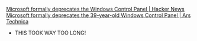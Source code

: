 
[Microsoft formally deprecates the Windows Control Panel | Hacker News](https://news.ycombinator.com/item?id=41331851)
[Microsoft formally deprecates the 39-year-old Windows Control Panel | Ars Technica](https://arstechnica.com/gadgets/2024/08/microsoft-formally-deprecates-the-39-year-old-windows-control-panel/)
- THIS TOOK WAY TOO LONG!
